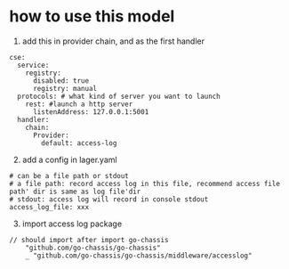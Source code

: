 # how to use this model

1. add this in provider chain, and as the first handler
```
cse:
  service:
    registry:
      disabled: true
      registry: manual
  protocols: # what kind of server you want to launch
    rest: #launch a http server
      listenAddress: 127.0.0.1:5001
  handler:
    chain:
      Provider:
        default: access-log
```

2. add a config in lager.yaml
```
# can be a file path or stdout
# a file path: record access log in this file, recommend access file path' dir is same as log file'dir
# stdout: access log will record in console stdout
access_log_file: xxx
```

3. import access log package
```
// should import after import go-chassis
	"github.com/go-chassis/go-chassis"
	_ "github.com/go-chassis/go-chassis/middleware/accesslog"
```
